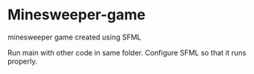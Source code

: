 # Minesweeper-game
minesweeper game created using SFML

Run main with other code in same folder.
Configure SFML so that it runs properly.
